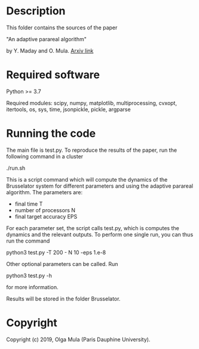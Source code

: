 Description
===========

This folder contains the sources of the paper

  "An adaptive parareal algorithm"

by Y. Maday and O. Mula. [Arxiv link](http://dx.doi.org/10.11588/ans.2017.1.27719)

Required software
=================
Python >= 3.7

Required modules: scipy, numpy, matplotlib, multiprocessing, cvxopt, itertools, os, sys, time, jsonpickle, pickle, argparse

Running the code
=================
The main file is test.py. To reproduce the results of the paper, run the following command in a cluster

  ./run.sh

This is a script command which will compute the dynamics of the Brusselator system for different parameters and using the adaptive parareal algorithm. The parameters are:
- final time T
- number of processors N
- final target accuracy EPS

For each parameter set, the script calls test.py, which is computes the dynamics and the relevant outputs. To perform one single run, you can thus run the command

python3 test.py -T 200 - N 10 -eps 1.e-8 
 
Other optional parameters can be called. Run

python3 test.py -h

for more information.

Results will be stored in the folder Brusselator.

Copyright
=========
Copyright (c) 2019, Olga Mula (Paris Dauphine University).

